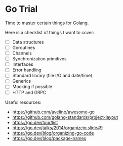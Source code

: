 # Go Trial

Time to master certain things for Golang.

Here is a checklist of things I want to cover:

- [ ] Data structures
- [ ] Goroutines
- [ ] Channels
- [ ] Synchronization primitives
- [ ] Interfaces
- [ ] Error handling
- [ ] Standard library (file I/O and date/time)
- [ ] Generics
- [ ] Mocking if possible
- [ ] HTTP and GRPC

Useful resources:

- <https://github.com/avelino/awesome-go>
- <https://github.com/golang-standards/project-layout>
- <https://go.dev/tour/list>
- <https://go.dev/talks/2014/organizeio.slide#9>
- <https://go.dev/blog/organizing-go-code>
- <https://go.dev/blog/package-names>
